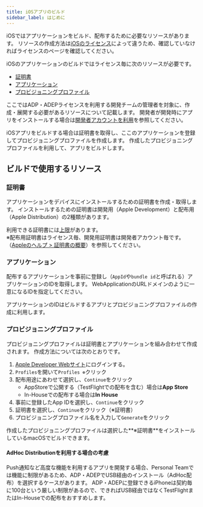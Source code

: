 ```yaml
---
title: iOSアプリのビルド
sidebar_label: はじめに
---
```


iOSではアプリケーションをビルド、配布するために必要なリソースがあります。
リソースの作成方法は[iOSのライセンス](../../ios_lisence.md)によって違うため、確認していなければライセンスのページを確認してください。

iOSのアプリケーションのビルドではライセンス毎に次のリソースが必要です。

- [証明書](#証明書)
- [アプリケーション](#アプリケーション)
- [プロビジョニングプロファイル](#プロビジョニングプロファイル)

ここではADP・ADEPライセンスを利用する開発チームの管理者を対象に、作成・展開する必要があるリソースについて記載します。
開発者が開発時にアプリをインストールする場合は[開発者アカウントを利用](personal_team.md)を参照してください。

iOSアプリをビルドする場合は証明書を取得し、ここのアプリケーションを登録してプロビジョニングプロファイルを作成します。
作成したプロビジョニングプロファイルを利用して、アプリをビルドします。

## ビルドで使用するリソース

### 証明書

アプリケーションをデバイスにインストールするための証明書を作成・取得します。
インストールするための証明書は開発用（Apple Development）と配布用（Apple Distribution）の2種類があります。


利用できる証明書には[上限](https://help.apple.com/xcode/mac/current/#/dev3a05256b8)があります。  
※配布用証明書はライセンス毎、開発用証明書は開発者アカウント毎です。（[Appleのヘルプ > 証明書の概要](https://help.apple.com/developer-account/#/deveedc0daa0)）を参照してください。


### アプリケーション

配布するアプリケーションを事前に登録し（`AppId`や`bundle id`と呼ばれる）アプリケーションのIDを取得します。
WebApplicationのURLドメインのように一意になるIDを指定してください。

アプリケーションのIDはビルドするアプリとプロビジョニングプロファイルの作成に利用します。

### プロビジョニングプロファイル

プロビジョニングプロファイルは証明書とアプリケーションを組み合わせて作成されます。
作成方法については次のとおりです。

  1. [Apple Developer Webサイト](https://developer.apple.com/account/)にログインする。
  1. `Profiles`を開いて`Profiles ⊕`クリック
  1. 配布用途にあわせて選択し、`Continue`をクリック
     * AppStoreで公開する（TestFlightでの配布を含む）場合は**App Store**
     * In-Houseでの配布する場合は**In House**
  1. 事前に登録したApp IDを選択し、`Continue`をクリック
  1. 証明書を選択し、`Continue`をクリック（※証明書）
  1. プロビジョニングプロファイル名を入力して`Generate`をクリック

作成したプロビジョニングプロファイルは選択した**※証明書**をインストールしているmacOSでビルドできます。

#### AdHoc Distributionを利用する場合の考慮

Push通知など高度な機能を利用するアプリを開発する場合、Personal Teamでは機能に制限があるため、ADP・ADEPでUSB経由のインストール（AdHoc配布）を選択するケースがあります。
ADP・ADEPに登録できるiPhoneは契約毎に100台という厳しい制限があるので、できればUSB経由ではなくTestFlightまたはIn-Houseでの配布をおすすめします。
